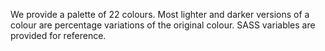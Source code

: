 <p class="abstract">We provide a palette of 22 colours. Most lighter and darker versions of a colour are percentage variations of the original colour. SASS variables are provided for reference.</p>
